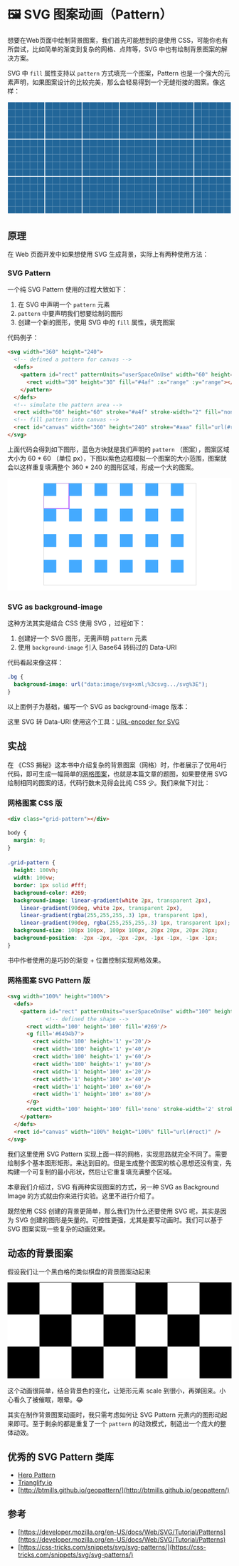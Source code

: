 # 🖼️ SVG 图案动画（Pattern）

想要在Web页面中绘制背景图案，我们首先可能想到的是使用 CSS，可能你也有所尝试，比如简单的渐变到复杂的网格、点阵等，SVG 中也有绘制背景图案的解决方案。

SVG 中 `fill` 属性支持以 `pattern` 方式填充一个图案，Pattern 也是一个强大的元素声明，如果图案设计的比较完美，那么会轻易得到一个无缝衔接的图案。像这样：

![chapter9-1](./public/chapter9-1.png)

## 原理

在 Web 页面开发中如果想使用 SVG 生成背景，实际上有两种使用方法：

### SVG Pattern

一个纯 SVG Pattern 使用的过程大致如下：

1. 在 SVG 中声明一个 `pattern` 元素
2. `pattern` 中要声明我们想要绘制的图形
3. 创建一个新的图形，使用 SVG 中的 `fill` 属性，填充图案

代码例子：

```html
<svg width="360" height="240">
  <!-- defined a pattern for canvas -->
  <defs>
    <pattern id="rect" patternUnits="userSpaceOnUse" width="60" height="60">
      <rect width="30" height="30" fill="#4af" :x="range" :y="range"></rect>
    </pattern>
  </defs>
  <!-- simulate the pattern area -->
  <rect width="60" height="60" stroke="#a4f" stroke-width="2" fill="none" />
  <!-- fill pattern into canvas -->
  <rect id="canvas" width="360" height="240" stroke="#aaa" fill="url(#rect)" />
</svg>
```

上面代码会得到如下图形，蓝色方块就是我们声明的 `pattern` （图案），图案区域大小为 60 * 60 （单位 px），下图以紫色边框模拟一个图案的大小范围，图案就会以这样重复填满整个 360 * 240 的图形区域，形成一个大的图案。

![chapter9-2](./public/chapter9-2.png)

<EmbedCodepen title="SVG Pattern 1" pen="qBbbaJM" :height="360" />

### SVG as background-image

这种方法其实是结合 CSS 使用 SVG ，过程如下：

1. 创建好一个 SVG 图形，无需声明 `pattern` 元素
2. 使用 `background-image` 引入 Base64 转码过的 Data-URI

代码看起来像这样：

```css
.bg {
  background-image: url("data:image/svg+xml;%3csvg.../svg%3E");
}
```

以上面例子为基础，编写一个 SVG as background-image 版本：

<EmbedCodepen title="SVG Pattern 2" pen="dyGGvWK" :height="360" />

这里 SVG 转 Data-URI 使用这个工具：[URL-encoder for SVG](https://yoksel.github.io/url-encoder/)

## 实战

在 《CSS 揭秘》这本书中介绍复杂的背景图案（网格）时，作者展示了仅用4行代码，即可生成一幅简单的[网格图案](https://leaverou.github.io/css3patterns/#blueprint-grid)，也就是本篇文章的题图，如果要使用 SVG 绘制相同的图案的话，代码行数未见得会比纯 CSS 少。我们来做下对比：

### 网格图案 CSS 版

```html
<div class="grid-pattern"></div>
```

```css
body {
  margin: 0;
}

.grid-pattern {
  height: 100vh;
  width: 100vw;
  border: 1px solid #fff;
  background-color: #269;
  background-image: linear-gradient(white 2px, transparent 2px),
    linear-gradient(90deg, white 2px, transparent 2px),
    linear-gradient(rgba(255,255,255,.3) 1px, transparent 1px),
    linear-gradient(90deg, rgba(255,255,255,.3) 1px, transparent 1px);
  background-size: 100px 100px, 100px 100px, 20px 20px, 20px 20px;
  background-position: -2px -2px, -2px -2px, -1px -1px, -1px -1px;
}
```

书中作者使用的是巧妙的渐变 + 位置控制实现网格效果。

<EmbedCodepen title="CSS Grid Pattern" pen="QWyydwB" :height="360" />

### 网格图案 SVG Pattern 版

```html
<svg width="100%" height="100%">
  <defs>
    <pattern id="rect" patternUnits="userSpaceOnUse" width="100" height="100">
			<!-- defined the shape -->
      <rect width='100' height='100' fill='#269'/>
      <g fill='#6494b7'>
        <rect width='100' height='1' y='20'/>
        <rect width='100' height='1' y='40'/>
        <rect width='100' height='1' y='60'/>
        <rect width='100' height='1' y='80'/>
        <rect width='1' height='100' x='20'/>
        <rect width='1' height='100' x='40'/>
        <rect width='1' height='100' x='60'/>
        <rect width='1' height='100' x='80'/>
      </g>
      <rect width='100' height='100' fill='none' stroke-width='2' stroke='#fff'/>
    </pattern>
  </defs>
  <rect id="canvas" width="100%" height="100%" fill="url(#rect)" />
</svg>
```

我们这里使用 SVG Pattern 实现上面一样的网格，实现思路就完全不同了。需要绘制多个基本图形矩形。来达到目的。但是生成整个图案的核心思想还没有变，先构建一个可复制的最小形状，然后让它重复填充满整个区域。

<EmbedCodepen title="SVG Grid Pattern" pen="LYGGxJy" :height="360" />

本章我们介绍过，SVG 有两种实现图案的方式，另一种 SVG as Background Image 的方式就由你来进行实验。这里不进行介绍了。

既然使用 CSS 创建的背景更简单，那么我们为什么还要使用 SVG 呢，其实是因为 SVG 创建的图形是矢量的。可控性更强，尤其是要写动画时。我们可以基于 SVG 图案实现一些复杂的动画效果。

## 动态的背景图案

假设我们让一个黑白格的类似棋盘的背景图案动起来

![chapter9-3](./public/chapter9-3.png)

这个动画很简单，结合背景色的变化，让矩形元素 scale 到很小，再弹回来。小心看久了被催眠，眼晕。😂

其实在制作背景图案动画时，我只需考虑如何让 SVG Pattern 元素内的图形动起来即可。至于剩余的都是重复了一个 `pattern` 的动效模式，制造出一个庞大的整体动效。

<EmbedCodepen title="GSAP SVG Pattern Animation" pen="WNrrpqG" :height="360" />

## 优秀的 SVG Pattern 类库

- [Hero Pattern](http://www.heropatterns.com/)
- [Trianglify.io](http://trianglify.io/)
- [http://btmills.github.io/geopattern/](http://btmills.github.io/geopattern/)

## 参考

- [https://developer.mozilla.org/en-US/docs/Web/SVG/Tutorial/Patterns](https://developer.mozilla.org/en-US/docs/Web/SVG/Tutorial/Patterns)
- [https://css-tricks.com/snippets/svg/svg-patterns/](https://css-tricks.com/snippets/svg/svg-patterns/)
